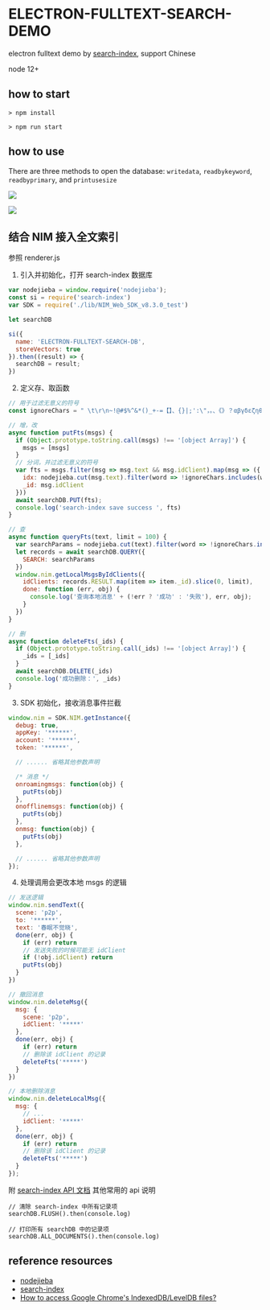 # ELECTRON-FULLTEXT-SEARCH-DEMO

electron fulltext demo by [search-index](https://github.com/fergiemcdowall/search-index), support Chinese

node 12+
## how to start

```
> npm install

> npm run start
```

## how to use

There are three methods to open the database: `writedata`, `readbykeyword`, `readbyprimary`, and `printusesize`

![](https://yx-web-nosdn.netease.im/quickhtml%2Fassets%2Fyunxin%2FELECTRON-FULLTEXT-SEARCH-DB%2F1614221330717.jpg)

![](https://yx-web-nosdn.netease.im/quickhtml%2Fassets%2Fyunxin%2FELECTRON-FULLTEXT-SEARCH-DB%2F1614221398901.jpg)

## 结合 NIM 接入全文索引

参照 renderer.js

1. 引入并初始化，打开 search-index 数据库

```js
var nodejieba = window.require('nodejieba');
const si = require('search-index')
var SDK = require('./lib/NIM_Web_SDK_v8.3.0_test')

let searchDB

si({
  name: 'ELECTRON-FULLTEXT-SEARCH-DB',
  storeVectors: true
}).then((result) => {
  searchDB = result;
})
```

2. 定义存、取函数

```js
// 用于过滤无意义的符号
const ignoreChars = " \t\r\n~!@#$%^&*()_+-=【】、{}|;':\"，。、《》？αβγδεζηθικλμνξοπρστυφχψωΑΒΓΔΕΖΗΘΙΚΛΜΝΞΟΠΡΣΤΥΦΧΨΩ。，、；：？！…—·ˉ¨‘’“”々～‖∶＂＇｀｜〃〔〕〈〉《》「」『』．〖〗【】（）［］｛｝ⅠⅡⅢⅣⅤⅥⅦⅧⅨⅩⅪⅫ⒈⒉⒊⒋⒌⒍⒎⒏⒐⒑⒒⒓⒔⒕⒖⒗⒘⒙⒚⒛㈠㈡㈢㈣㈤㈥㈦㈧㈨㈩①②③④⑤⑥⑦⑧⑨⑩⑴⑵⑶⑷⑸⑹⑺⑻⑼⑽⑾⑿⒀⒁⒂⒃⒄⒅⒆⒇≈≡≠＝≤≥＜＞≮≯∷±＋－×÷／∫∮∝∞∧∨∑∏∪∩∈∵∴⊥∥∠⌒⊙≌∽√§№☆★○●◎◇◆□℃‰€■△▲※→←↑↓〓¤°＃＆＠＼︿＿￣―♂♀┌┍┎┐┑┒┓─┄┈├┝┞┟┠┡┢┣│┆┊┬┭┮┯┰┱┲┳┼┽┾┿╀╁╂╃└┕┖┗┘┙┚┛━┅┉┤┥┦┧┨┩┪┫┃┇┋┴┵┶┷┸┹┺┻╋╊╉╈╇╆╅╄";

// 增，改
async function putFts(msgs) {
  if (Object.prototype.toString.call(msgs) !== '[object Array]') {
    msgs = [msgs]
  }
  // 分词，并过滤无意义的符号
  var fts = msgs.filter(msg => msg.text && msg.idClient).map(msg => ({
    idx: nodejieba.cut(msg.text).filter(word => !ignoreChars.includes(word)),
    _id: msg.idClient
  }))
  await searchDB.PUT(fts);
  console.log('search-index save success ', fts)
}

// 查
async function queryFts(text, limit = 100) {
  var searchParams = nodejieba.cut(text).filter(word => !ignoreChars.includes(word))
  let records = await searchDB.QUERY({
    SEARCH: searchParams
  })
  window.nim.getLocalMsgsByIdClients({
    idClients: records.RESULT.map(item => item._id).slice(0, limit),
    done: function (err, obj) {
      console.log('查询本地消息' + (!err ? '成功' : '失败'), err, obj);
    }
  })
}

// 删
async function deleteFts(_ids) {
  if (Object.prototype.toString.call(_ids) !== '[object Array]') {
    _ids = [_ids]
  }
  await searchDB.DELETE(_ids)
  console.log('成功删除：', _ids)
}
```

3. SDK 初始化，接收消息事件拦截

```js
window.nim = SDK.NIM.getInstance({
  debug: true,
  appKey: '******',
  account: '******',
  token: '******',

  // ...... 省略其他参数声明

  /* 消息 */
  onroamingmsgs: function(obj) {
    putFts(obj)
  },
  onofflinemsgs: function(obj) {
    putFts(obj)
  },
  onmsg: function(obj) {
    putFts(obj)
  },

  // ...... 省略其他参数声明
});
```

4. 处理调用会更改本地 msgs 的逻辑

```js
// 发送逻辑
window.nim.sendText({
  scene: 'p2p',
  to: '******',
  text: '春眠不觉晓',
  done(err, obj) {
    if (err) return
    // 发送失败的时候可能无 idClient
    if (!obj.idClient) return
    putFts(obj)
  }
})

// 撤回消息
window.nim.deleteMsg({
  msg: {
    scene: 'p2p',
    idClient: '*****'
  },
  done(err, obj) {
    if (err) return
    // 删除该 idClient 的记录
    deleteFts('*****')
  }
})

// 本地删除消息
window.nim.deleteLocalMsg({
  msg: {
    // ...
    idClient: '*****'
  },
  done(err, obj) {
    if (err) return
    // 删除该 idClient 的记录
    deleteFts('*****')
  }
});
```

附 [search-index API 文档](https://github.com/fergiemcdowall/search-index) 其他常用的 api 说明

```
// 清除 search-index 中所有记录项
searchDB.FLUSH().then(console.log)

// 打印所有 searchDB 中的记录项
searchDB.ALL_DOCUMENTS().then(console.log)
```

## reference resources

* [nodejieba](https://github.com/yanyiwu/nodejieba)
* [search-index](https://github.com/fergiemcdowall/search-index)
* [How to access Google Chrome's IndexedDB/LevelDB files?](https://stackoverflow.com/questions/35074659/how-to-access-google-chromes-indexeddb-leveldb-files)

